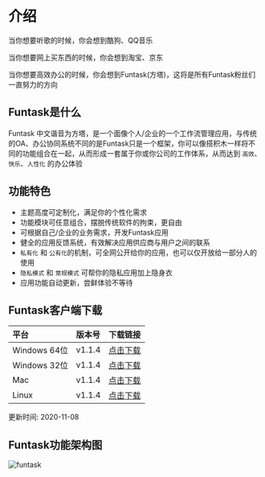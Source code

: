 # 介绍

当你想要听歌的时候，你会想到酷狗、QQ音乐

当你想要网上买东西的时候，你会想到淘宝、京东

当你想要高效办公的时候，你会想到Funtask(方塔)，这将是所有Funtask粉丝们一直努力的方向

## Funtask是什么

Funtask 中文谐音为方塔，是一个面像个人/企业的一个工作流管理应用，与传统的OA、办公协同系统不同的是Funtask只是一个框架，你可以像搭积木一样将不同的功能组合在一起，从而形成一套属于你或你公司的工作体系，从而达到 `高效`、`快乐`、`人性化` 的办公体验

## 功能特色

-   主题高度可定制化，满足你的个性化需求
-   功能模块可任意组合，摆脱传统软件的拘束，更自由
-   可根据自己/企业的业务需求，开发Funtask应用
-   健全的应用反馈系统，有效解决应用供应商与用户之间的联系
-   `私有化` 和 `公有化`的机制，可全网公开给你的应用，也可以仅开放给一部分人的使用
-   `隐私模式` 和 `常规模式` 可帮你的隐私应用加上隐身衣
-   应用功能自动更新，尝鲜体验不等待

## Funtask客户端下载

| 平台          | 版本号    | 下载链接                                                                          |
| :---------- | :----- | :---------------------------------------------------------------------------- |
| Windows 64位 | v1.1.4 | [点击下载](https://funtask.dev/download/windows/Funtask%20Setup%201.1.4.exe)      |
| Windows 32位 | v1.1.4 | [点击下载](https://funtask.dev/download/windows/Funtask%20Setup%201.1.4_ia32.exe) |
| Mac         | v1.1.4 | [点击下载](https://funtask.dev/download/mac/Funtask%20Setup%201.1.4.exe)          |
| Linux       | v1.1.4 | [点击下载](https://funtask.dev/download/linux/Funtask_1.1.4_amd64.snap)           |

更新时间: 2020-11-08

## Funtask功能架构图

![funtask](/framework.jpg)
